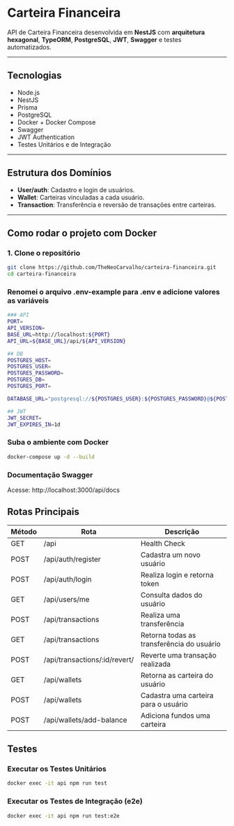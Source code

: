 # Carteira Financeira

API de Carteira Financeira desenvolvida em **NestJS** com **arquitetura hexagonal**, **TypeORM**, **PostgreSQL**, **JWT**, **Swagger** e testes automatizados.

---

## Tecnologias

- Node.js
- NestJS
- Prisma
- PostgreSQL
- Docker + Docker Compose
- Swagger
- JWT Authentication
- Testes Unitários e de Integração

---

## Estrutura dos Domínios

- **User/auth**: Cadastro e login de usuários.
- **Wallet**: Carteiras vinculadas a cada usuário.
- **Transaction**: Transferência e reversão de transações entre carteiras.

---

## Como rodar o projeto com Docker

### 1. Clone o repositório
```bash
git clone https://github.com/TheNeoCarvalho/carteira-financeira.git
cd carteira-financeira
```

###  Renomei o arquivo .env-example para .env e adicione valores as variáveis

```bash
### API
PORT=
API_VERSION=
BASE_URL=http://localhost:${PORT}
API_URL=${BASE_URL}/api/${API_VERSION}

## DB
POSTGRES_HOST=
POSTGRES_USER=
POSTGRES_PASSWORD=
POSTGRES_DB=
POSTGRES_PORT=

DATABASE_URL="postgresql://${POSTGRES_USER}:${POSTGRES_PASSWORD}@${POSTGRES_HOST}:{POSTGRES_PORT}/${POSTGRES_DB}?schema=public"

## JWT
JWT_SECRET=
JWT_EXPIRES_IN=1d
```

### Suba o ambiente com Docker
```bash
docker-compose up -d --build
```

### Documentação Swagger
Acesse: http://localhost:3000/api/docs

## Rotas Principais

| Método | Rota                           | Descrição                                          |
|--------|--------------------------------|----------------------------------------------------|
| GET    | /api                           | Health Check                                       |
| POST   | /api/auth/register             | Cadastra um novo usuário                           |
| POST   | /api/auth/login                | Realiza login e retorna token                      |
| GET    | /api/users/me                  | Consulta dados do usuário                          |
| POST   | /api/transactions              | Realiza uma transferência                          |
| GET    | /api/transactions              | Retorna todas as transferência do usuário          |
| POST   | /api/transactions/:id/revert/  | Reverte uma transação realizada                    |
| GET    | /api/wallets                   | Retorna as carteira do usuário                     |
| POST   | /api/wallets                   | Cadastra uma carteira para o usuário               |
| POST   | /api/wallets/add-balance       | Adiciona fundos uma carteira                       |


## Testes
### Executar os Testes Unitários
```bash
docker exec -it api npm run test
```
### Executar os Testes de Integração (e2e)
```bash
docker exec -it api npm run test:e2e
```
